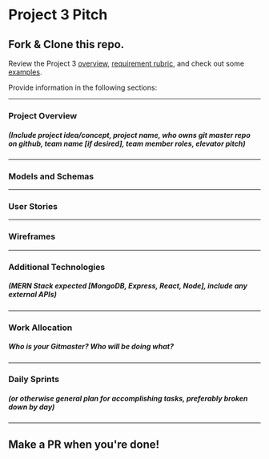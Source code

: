# Project 3 Pitch

## Fork & Clone this repo.

Review the Project 3 [overview](https://romebell.gitbook.io/sei-1019/projects/project-3), [requirement rubric](https://github.com/SEI-ATL/UNIT_3/projects/3), and check out some [examples](https://romebell.gitbook.io/sei-1019/projects/past-projects/project3#project-3-group).

Provide information in the following sections:

----------------------------------------------------------
### Project Overview
##### (Include project idea/concept, project name, who owns git master repo on github, team name [if desired], team member roles, elevator pitch)


----------------------------------------------------------
### Models and Schemas


----------------------------------------------------------
### User Stories


----------------------------------------------------------
### Wireframes


----------------------------------------------------------
### Additional Technologies
##### (MERN Stack expected [MongoDB, Express, React, Node], include any external APIs)


----------------------------------------------------------
### Work Allocation
##### Who is your Gitmaster? Who will be doing what? 


----------------------------------------------------------
### Daily Sprints
##### (or otherwise general plan for accomplishing tasks, preferably broken down by day)


----------------------------------------------------------

## Make a PR when you're done!
